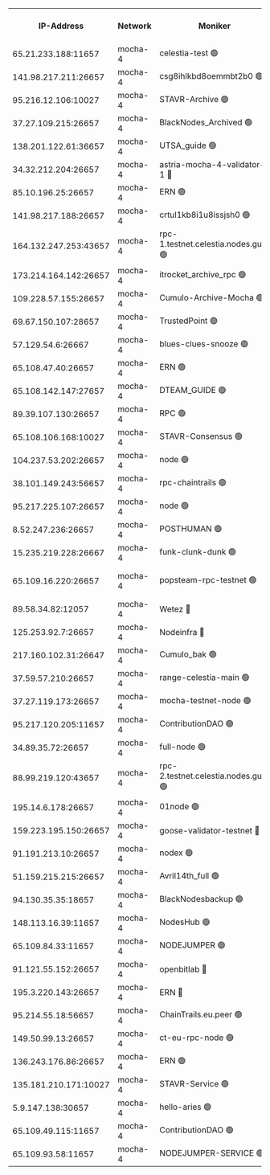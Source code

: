 


<table><tr><th>IP-Address</th><th>Network</th><th>Moniker</th><th>Latest Block Height</th><th>Earliest Block Height</th><th>Catching Up</th><th>Tx Index</th><th>Voting Power</th><th>Version</th><th>Scan Time</th></tr><tr><td>65.21.233.188:11657</td><td>mocha-4</td><td>celestia-test 🟢</td><td>3299844</td><td>0</td><td>False</td><td>on</td><td>0</td><td>3.0.0-mocha</td><td>2024-11-24T06:18:49.741799515UTC</td></tr><tr><td>141.98.217.211:26657</td><td>mocha-4</td><td>csg8ihlkbd8oemmbt2b0 🟢</td><td>3299816</td><td>1</td><td>False</td><td>on</td><td>0</td><td></td><td>2024-11-24T06:16:21.292272789UTC</td></tr><tr><td>95.216.12.106:10027</td><td>mocha-4</td><td>STAVR-Archive 🟢</td><td>3299816</td><td>1</td><td>False</td><td>on</td><td>0</td><td>3.0.0-mocha</td><td>2024-11-24T06:16:23.904917497UTC</td></tr><tr><td>37.27.109.215:26657</td><td>mocha-4</td><td>BlackNodes_Archived 🟢</td><td>3299817</td><td>1</td><td>False</td><td>off</td><td>0</td><td>3.0.0-mocha</td><td>2024-11-24T06:16:28.533142747UTC</td></tr><tr><td>138.201.122.61:36657</td><td>mocha-4</td><td>UTSA_guide 🟢</td><td>3299818</td><td>1</td><td>False</td><td>on</td><td>0</td><td>3.0.0-mocha</td><td>2024-11-24T06:16:33.224200832UTC</td></tr><tr><td>34.32.212.204:26657</td><td>mocha-4</td><td>astria-mocha-4-validator-1 🔴</td><td>3299818</td><td>1</td><td>False</td><td>on</td><td>10509044</td><td>3.0.0-mocha</td><td>2024-11-24T06:16:33.764504918UTC</td></tr><tr><td>85.10.196.25:26657</td><td>mocha-4</td><td>ERN 🟢</td><td>3299819</td><td>1</td><td>False</td><td>on</td><td>0</td><td>3.0.0-mocha</td><td>2024-11-24T06:16:38.726182154UTC</td></tr><tr><td>141.98.217.188:26657</td><td>mocha-4</td><td>crtul1kb8i1u8issjsh0 🟢</td><td>3299821</td><td>1</td><td>False</td><td>on</td><td>0</td><td></td><td>2024-11-24T06:16:48.316535531UTC</td></tr><tr><td>164.132.247.253:43657</td><td>mocha-4</td><td>rpc-1.testnet.celestia.nodes.guru 🟢</td><td>3299827</td><td>1</td><td>False</td><td>on</td><td>0</td><td>3.0.0-mocha</td><td>2024-11-24T06:17:17.010149567UTC</td></tr><tr><td>173.214.164.142:26657</td><td>mocha-4</td><td>itrocket_archive_rpc 🟢</td><td>3299827</td><td>1</td><td>False</td><td>on</td><td>0</td><td>3.0.0-mocha</td><td>2024-11-24T06:17:20.627890763UTC</td></tr><tr><td>109.228.57.155:26657</td><td>mocha-4</td><td>Cumulo-Archive-Mocha 🟢</td><td>3299830</td><td>1</td><td>False</td><td>on</td><td>0</td><td>3.0.0-mocha</td><td>2024-11-24T06:17:33.941543774UTC</td></tr><tr><td>69.67.150.107:28657</td><td>mocha-4</td><td>TrustedPoint 🟢</td><td>3299830</td><td>1</td><td>False</td><td>on</td><td>0</td><td>3.0.0-mocha</td><td>2024-11-24T06:17:37.040390310UTC</td></tr><tr><td>57.129.54.6:26667</td><td>mocha-4</td><td>blues-clues-snooze 🟢</td><td>3140052</td><td>1</td><td>False</td><td>off</td><td>0</td><td>2.2.0</td><td>2024-11-24T06:17:42.101359789UTC</td></tr><tr><td>65.108.47.40:26657</td><td>mocha-4</td><td>ERN 🟢</td><td>3299835</td><td>1</td><td>False</td><td>on</td><td>0</td><td>3.0.0-mocha</td><td>2024-11-24T06:18:00.397754141UTC</td></tr><tr><td>65.108.142.147:27657</td><td>mocha-4</td><td>DTEAM_GUIDE 🟢</td><td>3299838</td><td>1</td><td>False</td><td>on</td><td>0</td><td>3.0.0-mocha</td><td>2024-11-24T06:18:18.777177723UTC</td></tr><tr><td>89.39.107.130:26657</td><td>mocha-4</td><td>RPC 🟢</td><td>3299838</td><td>1</td><td>False</td><td>on</td><td>0</td><td>3.0.0-mocha</td><td>2024-11-24T06:18:19.221202042UTC</td></tr><tr><td>65.108.106.168:10027</td><td>mocha-4</td><td>STAVR-Consensus 🟢</td><td>3299843</td><td>1</td><td>False</td><td>on</td><td>0</td><td>3.0.0-mocha</td><td>2024-11-24T06:18:42.141194109UTC</td></tr><tr><td>104.237.53.202:26657</td><td>mocha-4</td><td>node 🟢</td><td>3299845</td><td>1</td><td>False</td><td>on</td><td>0</td><td>3.0.0-mocha</td><td>2024-11-24T06:18:53.953260081UTC</td></tr><tr><td>38.101.149.243:56657</td><td>mocha-4</td><td>rpc-chaintrails 🟢</td><td>3299846</td><td>1</td><td>False</td><td>on</td><td>0</td><td>3.0.0-mocha</td><td>2024-11-24T06:18:57.601576510UTC</td></tr><tr><td>95.217.225.107:26657</td><td>mocha-4</td><td>node 🟢</td><td>3299846</td><td>1</td><td>False</td><td>on</td><td>0</td><td>3.0.0-mocha</td><td>2024-11-24T06:18:58.787954325UTC</td></tr><tr><td>8.52.247.236:26657</td><td>mocha-4</td><td>POSTHUMAN 🟢</td><td>3299847</td><td>1</td><td>False</td><td>on</td><td>0</td><td>3.0.0-mocha</td><td>2024-11-24T06:19:01.957255580UTC</td></tr><tr><td>15.235.219.228:26667</td><td>mocha-4</td><td>funk-clunk-dunk 🟢</td><td>3140052</td><td>1</td><td>False</td><td>off</td><td>0</td><td>2.2.0</td><td>2024-11-24T06:19:12.335243304UTC</td></tr><tr><td>65.109.16.220:26657</td><td>mocha-4</td><td>popsteam-rpc-testnet 🟢</td><td>3299850</td><td>1</td><td>False</td><td>on</td><td>0</td><td>3.0.0-mocha-1-g4b0ba943</td><td>2024-11-24T06:19:17.678283576UTC</td></tr><tr><td>89.58.34.82:12057</td><td>mocha-4</td><td>Wetez 🔴</td><td>3299854</td><td>1</td><td>False</td><td>off</td><td>148501</td><td>3.0.0-mocha</td><td>2024-11-24T06:19:39.937627941UTC</td></tr><tr><td>125.253.92.7:26657</td><td>mocha-4</td><td>Nodeinfra 🔴</td><td>3299821</td><td>2070001</td><td>False</td><td>on</td><td>500001</td><td>3.0.0-mocha</td><td>2024-11-24T06:16:51.369536830UTC</td></tr><tr><td>217.160.102.31:26647</td><td>mocha-4</td><td>Cumulo_bak 🟢</td><td>3299841</td><td>2300001</td><td>False</td><td>on</td><td>0</td><td>3.0.0-mocha</td><td>2024-11-24T06:18:34.870562589UTC</td></tr><tr><td>37.59.57.210:26657</td><td>mocha-4</td><td>range-celestia-main 🟢</td><td>3299854</td><td>2589477</td><td>False</td><td>off</td><td>0</td><td>3.0.0-mocha</td><td>2024-11-24T06:19:40.333939236UTC</td></tr><tr><td>37.27.119.173:26657</td><td>mocha-4</td><td>mocha-testnet-node 🟢</td><td>3299843</td><td>2631379</td><td>False</td><td>on</td><td>0</td><td>3.0.0-mocha</td><td>2024-11-24T06:18:41.565679620UTC</td></tr><tr><td>95.217.120.205:11657</td><td>mocha-4</td><td>ContributionDAO 🟢</td><td>3299846</td><td>2723055</td><td>False</td><td>on</td><td>0</td><td>3.0.0-mocha</td><td>2024-11-24T06:18:56.714481835UTC</td></tr><tr><td>34.89.35.72:26657</td><td>mocha-4</td><td>full-node 🟢</td><td>3140052</td><td>2766149</td><td>False</td><td>on</td><td>0</td><td>2.1.2</td><td>2024-11-24T06:19:04.854767208UTC</td></tr><tr><td>88.99.219.120:43657</td><td>mocha-4</td><td>rpc-2.testnet.celestia.nodes.guru 🟢</td><td>3299841</td><td>2866275</td><td>False</td><td>on</td><td>0</td><td>3.0.0-mocha-1-g4b0ba943</td><td>2024-11-24T06:18:34.237835574UTC</td></tr><tr><td>195.14.6.178:26657</td><td>mocha-4</td><td>01node 🟢</td><td>3299836</td><td>2943001</td><td>False</td><td>on</td><td>0</td><td>3.0.0-mocha</td><td>2024-11-24T06:18:05.093055907UTC</td></tr><tr><td>159.223.195.150:26657</td><td>mocha-4</td><td>goose-validator-testnet 🔴</td><td>3299850</td><td>2944088</td><td>False</td><td>on</td><td>4017</td><td>3.0.0-mocha</td><td>2024-11-24T06:19:20.974726103UTC</td></tr><tr><td>91.191.213.10:26657</td><td>mocha-4</td><td>nodex 🟢</td><td>3299827</td><td>2954501</td><td>False</td><td>off</td><td>0</td><td>3.0.0-mocha</td><td>2024-11-24T06:17:17.795351910UTC</td></tr><tr><td>51.159.215.215:26657</td><td>mocha-4</td><td>Avril14th_full 🟢</td><td>3299837</td><td>3022001</td><td>False</td><td>on</td><td>0</td><td>3.0.0-mocha</td><td>2024-11-24T06:18:09.734140874UTC</td></tr><tr><td>94.130.35.35:18657</td><td>mocha-4</td><td>BlackNodesbackup 🟢</td><td>3299856</td><td>3099501</td><td>False</td><td>on</td><td>0</td><td>3.0.0-mocha</td><td>2024-11-24T06:19:47.761579692UTC</td></tr><tr><td>148.113.16.39:11657</td><td>mocha-4</td><td>NodesHub 🟢</td><td>3299832</td><td>3178898</td><td>False</td><td>on</td><td>0</td><td>3.0.0-mocha</td><td>2024-11-24T06:17:45.082212051UTC</td></tr><tr><td>65.109.84.33:11657</td><td>mocha-4</td><td>NODEJUMPER 🟢</td><td>3299846</td><td>3214501</td><td>False</td><td>off</td><td>0</td><td>3.0.0-mocha</td><td>2024-11-24T06:18:58.195196385UTC</td></tr><tr><td>91.121.55.152:26657</td><td>mocha-4</td><td>openbitlab 🔴</td><td>3299820</td><td>3219298</td><td>False</td><td>off</td><td>501058</td><td>3.0.0-mocha</td><td>2024-11-24T06:16:43.701824834UTC</td></tr><tr><td>195.3.220.143:26657</td><td>mocha-4</td><td>ERN 🔴</td><td>3299820</td><td>3237501</td><td>False</td><td>off</td><td>100045</td><td>3.0.0-mocha</td><td>2024-11-24T06:16:43.308711768UTC</td></tr><tr><td>95.214.55.18:56657</td><td>mocha-4</td><td>ChainTrails.eu.peer 🟢</td><td>3299819</td><td>3249501</td><td>False</td><td>on</td><td>0</td><td>3.0.0-mocha</td><td>2024-11-24T06:16:36.249448318UTC</td></tr><tr><td>149.50.99.13:26657</td><td>mocha-4</td><td>ct-eu-rpc-node 🟢</td><td>3299847</td><td>3249501</td><td>False</td><td>on</td><td>0</td><td>3.0.0-mocha</td><td>2024-11-24T06:19:02.463170045UTC</td></tr><tr><td>136.243.176.86:26657</td><td>mocha-4</td><td>ERN 🟢</td><td>3299845</td><td>3270501</td><td>False</td><td>off</td><td>0</td><td>3.0.0-mocha</td><td>2024-11-24T06:18:52.863353543UTC</td></tr><tr><td>135.181.210.171:10027</td><td>mocha-4</td><td>STAVR-Service 🟢</td><td>3299844</td><td>3297001</td><td>False</td><td>on</td><td>0</td><td>3.0.0-mocha</td><td>2024-11-24T06:18:47.081027982UTC</td></tr><tr><td>5.9.147.138:30657</td><td>mocha-4</td><td>hello-aries 🟢</td><td>3299828</td><td>3297501</td><td>False</td><td>off</td><td>0</td><td>3.0.0-mocha</td><td>2024-11-24T06:17:27.168070025UTC</td></tr><tr><td>65.109.49.115:11657</td><td>mocha-4</td><td>ContributionDAO 🟢</td><td>3299830</td><td>3298241</td><td>False</td><td>off</td><td>0</td><td>3.0.0-mocha</td><td>2024-11-24T06:17:37.600449918UTC</td></tr><tr><td>65.109.93.58:11657</td><td>mocha-4</td><td>NODEJUMPER-SERVICE 🟢</td><td>3299855</td><td>3298400</td><td>False</td><td>off</td><td>0</td><td>3.0.0-mocha</td><td>2024-11-24T06:19:47.362974035UTC</td></tr></table>
